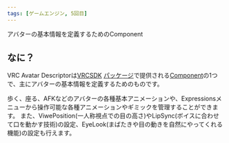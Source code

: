 ```yaml
---
tags: [ゲームエンジン, 5回目]
---
```


アバターの基本情報を定義するためのComponent

## なに？

VRC Avatar Descriptorは[VRCSDK](/docs/索引/VWX/VRCSDK) [パッケージ](/docs/索引/PQR/Package)で提供される[Component](/docs/索引/ABC/Component)の1つで、主にアバターの基本情報を定義するためのものです。

歩く、座る、AFKなどのアバターの各種基本アニメーションや、Expressionsメニューから操作可能な各種アニメーションやギミックを管理することができます。
また、ViwePosition(一人称視点での目の高さ)やLipSync(ボイスに合わせて口を動かす技術)の設定、EyeLook(まばたきや目の動きを自然にやってくれる機能)の設定も行えます。
